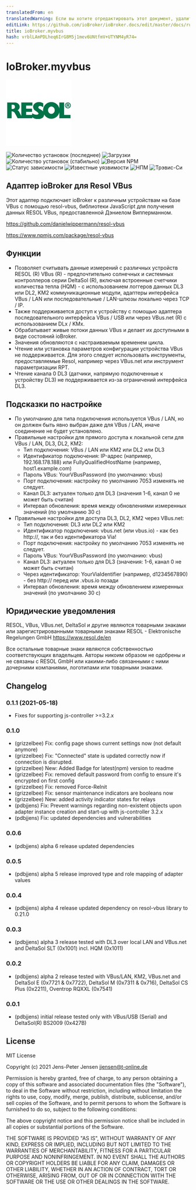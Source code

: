 ```yaml
---
translatedFrom: en
translatedWarning: Если вы хотите отредактировать этот документ, удалите поле «translationFrom», в противном случае этот документ будет снова автоматически переведен
editLink: https://github.com/ioBroker/ioBroker.docs/edit/master/docs/ru/adapterref/iobroker.myvbus/README.md
title: ioBroker.myvbus
hash: vrblLAmPDLheq6IrG8M5j1mev6UNtfmV+UTYNM4yR74=
---
```

# IoBroker.myvbus
![Логотип](../../../en/adapterref/iobroker.myvbus/admin/myvbus.png)

![Количество установок (последнее)](http://iobroker.live/badges/myvbus-installed.svg)
![Загрузки](https://img.shields.io/npm/dm/iobroker.myvbus.svg)
![Количество установок (стабильно)](http://iobroker.live/badges/myvbus-stable.svg)
![Версия NPM](https://img.shields.io/npm/v/iobroker.myvbus.svg)
![Статус зависимости](https://img.shields.io/david/iobroker-community-adapters/iobroker.myvbus.svg)
![Известные уязвимости](https://snyk.io/test/github/iobroker-community-adapters/ioBroker.myvbus/badge.svg)
![НПМ](https://nodei.co/npm/iobroker.myvbus.png?downloads=true)
![Трэвис-Си](http://img.shields.io/travis/iobroker-community-adapters/ioBroker.myvbus/master.svg)

## Адаптер ioBroker для Resol VBus
Этот адаптер подключает ioBroker к различным устройствам на базе VBus с помощью resol-vbus, библиотеки JavaScript для получения данных RESOL VBus, предоставленной Дэниелом Випперманном.

<https://github.com/danielwippermann/resol-vbus>

<https://www.npmjs.com/package/resol-vbus>

## Функции
* Позволяет считывать данные измерений с различных устройств RESOL (R) VBus (R) - предпочтительно солнечных и системных контроллеров серии DeltaSol (R), включая встроенные счетчики количества тепла (HQM) - с использованием логгеров данных DL3 или DL2, KM2 коммуникационные модули, адаптеры интерфейса VBus / LAN или последовательные / LAN-шлюзы локально через TCP / IP.
* Также поддерживается доступ к устройству с помощью адаптера последовательного интерфейса VBus / USB или через VBus.net (R) с использованием DLx / KMx.
* Обрабатывает живые потоки данных VBus и делает их доступными в виде состояний ioBroker.
* Значения обновляются с настраиваемым временем цикла.
* Чтение или установка параметров конфигурации устройства VBus не поддерживается. Для этого следует использовать инструменты, предоставляемые Resol, например через VBus.net или инструмент параметризации RPT.
* Чтение канала 0 DL3 (датчики, напрямую подключенные к устройству DL3) не поддерживается из-за ограничений интерфейса DL3.

## Подсказки по настройке
* По умолчанию для типа подключения используется VBus / LAN, но он должен быть явно выбран даже для VBus / LAN, иначе соединение не будет установлено.
* Правильные настройки для прямого доступа к локальной сети для VBus / LAN, DL3, DL2, KM2:
  * Тип подключения: VBus / LAN или KM2 или DL2 или DL3
  * Идентификатор подключения: IP-адрес (например, 192.168.178.188) или FullyQualifiedHostName (например, host1.example.com)
  * Пароль VBus: YourVBusPassword (по умолчанию: vbus)
  * Порт подключения: настройку по умолчанию 7053 изменять не следует.
  * Канал DL3: актуален только для DL3 (значения 1-6, канал 0 не может быть считан)
  * Интервал обновления: время между обновлениями измеренных значений (по умолчанию 30 с)
* Правильные настройки для доступа DL3, DL2, KM2 через VBus.net:
  * Тип подключения: DL3 или DL2 или KM2
  * Идентификатор подключения: vbus.net (или vbus.io) - как без http://, так и без идентификатора Via!
  * Порт подключения: настройку по умолчанию 7053 изменять не следует.
  * Пароль VBus: YourVBusPassword (по умолчанию: vbus)
  * Канал DL3: актуален только для DL3 (значения: 1-6, канал 0 не может быть считан)
  * Через идентификатор: YourViaIdentifier (например, d1234567890) - без http:// перед или .vbus.io позади
  * Интервал обновления: время между обновлением измеренных значений (по умолчанию 30 с)

## Юридические уведомления
RESOL, VBus, VBus.net, DeltaSol и другие являются товарными знаками или зарегистрированными товарными знаками RESOL - Elektronische Regelungen GmbH <https://www.resol.de/en>

Все остальные товарные знаки являются собственностью соответствующих владельцев.
Авторы никоим образом не одобрены и не связаны с RESOL GmbH или какими-либо связанными с ними дочерними компаниями, логотипами или товарными знаками.

## Changelog
### 0.1.1 (2021-05-18)
* Fixes for supporting js-controller >=3.2.x


### 0.1.0
* (grizzelbee) Fix: config page shows current settings now (not default anymore)
* (grizzelbee) Fix: "Connected" state is updated correctly now if connection is disrupted.
* (grizzelbee) New: Added Badge for latest(npm) version to readme
* (grizzelbee) Fix: removed default password from config to ensure it's encrypted on first config
* (grizzelbee) Fix: removed Force-ReInit
* (grizzelbee) Fix: sensor maintenance indicators are booleans now
* (grizzelbee) New: added activity indicator states for relays
* (pdbjjens) Fix: Prevent warnings regarding non-existent objects upon adapter instance creation and start-up with js-controller 3.2.x
* (pdbjjens) Fix: updated dependencies and vulnerabilities

### 0.0.6
* (pdbjjens) alpha 6 release updated dependencies

### 0.0.5
* (pdbjjens) alpha 5 release improved type and role mapping of adapter values

### 0.0.4
* (pdbjjens) alpha 4 release updated dependency on resol-vbus library to 0.21.0

### 0.0.3
* (pdbjjens) alpha 3 release tested with DL3 over local LAN and VBus.net and DeltaSol SLT (0x1001) incl. HQM (0x1011)

### 0.0.2
* (pdbjjens) alpha 2 release tested with VBus/LAN, KM2, VBus.net and DeltaSol E (0x7721 & 0x7722), DeltaSol M (0x7311 & 0x716), DeltaSol CS Plus (0x2211), Oventrop RQXXL (0x7541)

### 0.0.1

* (pdbjjens) initial release tested only with VBus/USB (Serial) and DeltaSol(R) BS2009 (0x427B)

## License

MIT License

Copyright (c) 2021 Jens-Peter Jensen <jjensen@t-online.de>

Permission is hereby granted, free of charge, to any person obtaining a copy
of this software and associated documentation files (the "Software"), to deal
in the Software without restriction, including without limitation the rights
to use, copy, modify, merge, publish, distribute, sublicense, and/or sell
copies of the Software, and to permit persons to whom the Software is
furnished to do so, subject to the following conditions:

The above copyright notice and this permission notice shall be included in all
copies or substantial portions of the Software.

THE SOFTWARE IS PROVIDED "AS IS", WITHOUT WARRANTY OF ANY KIND, EXPRESS OR
IMPLIED, INCLUDING BUT NOT LIMITED TO THE WARRANTIES OF MERCHANTABILITY,
FITNESS FOR A PARTICULAR PURPOSE AND NONINFRINGEMENT. IN NO EVENT SHALL THE
AUTHORS OR COPYRIGHT HOLDERS BE LIABLE FOR ANY CLAIM, DAMAGES OR OTHER
LIABILITY, WHETHER IN AN ACTION OF CONTRACT, TORT OR OTHERWISE, ARISING FROM,
OUT OF OR IN CONNECTION WITH THE SOFTWARE OR THE USE OR OTHER DEALINGS IN THE
SOFTWARE.